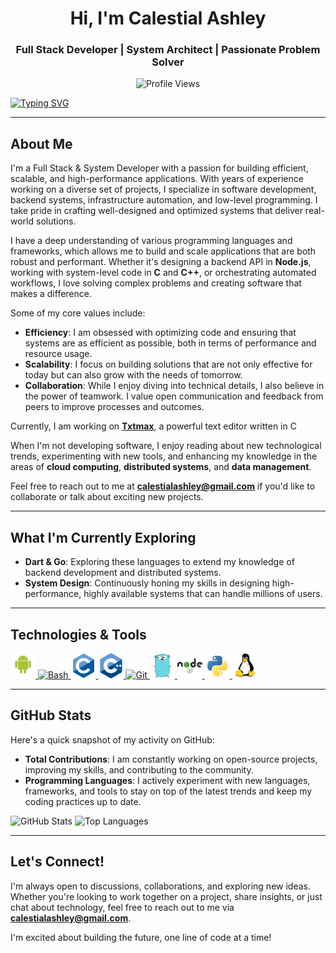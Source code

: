 <h1 align="center">Hi, I'm Calestial Ashley</h1>
<h3 align="center">Full Stack Developer | System Architect | Passionate Problem Solver</h3>

<p align="center">
  <img src="https://komarev.com/ghpvc/?username=CalestialAshley35&label=Profile%20views&color=0e75b6&style=flat" alt="Profile Views" />
</p>

[![Typing SVG](https://readme-typing-svg.demolab.com?font=Fira+Code&pause=1000&color=F70C0C&background=7552FF00&width=435&lines=I+love+potatoes)](https://git.io/typing-svg)

---

## About Me  
I'm a Full Stack & System Developer with a passion for building efficient, scalable, and high-performance applications. With years of experience working on a diverse set of projects, I specialize in software development, backend systems, infrastructure automation, and low-level programming. I take pride in crafting well-designed and optimized systems that deliver real-world solutions.

I have a deep understanding of various programming languages and frameworks, which allows me to build and scale applications that are both robust and performant. Whether it's designing a backend API in **Node.js**, working with system-level code in **C** and **C++**, or orchestrating automated workflows, I love solving complex problems and creating software that makes a difference.

Some of my core values include:

- **Efficiency**: I am obsessed with optimizing code and ensuring that systems are as efficient as possible, both in terms of performance and resource usage.
- **Scalability**: I focus on building solutions that are not only effective for today but can also grow with the needs of tomorrow.
- **Collaboration**: While I enjoy diving into technical details, I also believe in the power of teamwork. I value open communication and feedback from peers to improve processes and outcomes.

Currently, I am working on **[Txtmax](https://github.com/Calestial2/Txtmax.git)**, a powerful text editor written in C

When I'm not developing software, I enjoy reading about new technological trends, experimenting with new tools, and enhancing my knowledge in the areas of **cloud computing**, **distributed systems**, and **data management**.

Feel free to reach out to me at **calestialashley@gmail.com** if you'd like to collaborate or talk about exciting new projects.

---

## What I'm Currently Exploring
- **Dart & Go**: Exploring these languages to extend my knowledge of backend development and distributed systems.
- **System Design**: Continuously honing my skills in designing high-performance, highly available systems that can handle millions of users.

---

## Technologies & Tools

<p align="left">
  <a href="https://developer.android.com" target="_blank">
    <img src="https://raw.githubusercontent.com/devicons/devicon/master/icons/android/android-original-wordmark.svg" alt="Android" width="40" height="40"/>
  </a>
  <a href="https://www.gnu.org/software/bash/" target="_blank">
    <img src="https://www.vectorlogo.zone/logos/gnu_bash/gnu_bash-icon.svg" alt="Bash" width="40" height="40"/>
  </a>
  <a href="https://www.cprogramming.com/" target="_blank">
    <img src="https://raw.githubusercontent.com/devicons/devicon/master/icons/c/c-original.svg" alt="C" width="40" height="40"/>
  </a>
  <a href="https://www.w3schools.com/cpp/" target="_blank">
    <img src="https://raw.githubusercontent.com/devicons/devicon/master/icons/cplusplus/cplusplus-original.svg" alt="C++" width="40" height="40"/>
  </a>
  <a href="https://git-scm.com/" target="_blank">
    <img src="https://www.vectorlogo.zone/logos/git-scm/git-scm-icon.svg" alt="Git" width="40" height="40"/>
  </a>
  <a href="https://golang.org" target="_blank">
    <img src="https://raw.githubusercontent.com/devicons/devicon/master/icons/go/go-original.svg" alt="Go" width="40" height="40"/>
  </a>
  <a href="https://nodejs.org" target="_blank">
    <img src="https://raw.githubusercontent.com/devicons/devicon/master/icons/nodejs/nodejs-original-wordmark.svg" alt="Node.js" width="40" height="40"/>
  </a>
  <a href="https://www.python.org" target="_blank">
    <img src="https://raw.githubusercontent.com/devicons/devicon/master/icons/python/python-original.svg" alt="Python" width="40" height="40"/>
  </a>
  <a href="https://www.linux.org/" target="_blank">
    <img src="https://raw.githubusercontent.com/devicons/devicon/master/icons/linux/linux-original.svg" alt="Linux" width="40" height="40"/>
  </a>
</p>

---

## GitHub Stats

Here's a quick snapshot of my activity on GitHub:

- **Total Contributions**: I am constantly working on open-source projects, improving my skills, and contributing to the community. 
- **Programming Languages**: I actively experiment with new languages, frameworks, and tools to stay on top of the latest trends and keep my coding practices up to date.

<img src="https://github-readme-stats.vercel.app/api?username=CalestialAshley35&show_icons=true&theme=radical" alt="GitHub Stats" />
<img src="https://github-readme-stats.vercel.app/api/top-langs/?username=CalestialAshley35&layout=compact&theme=radical" alt="Top Languages" />

---

## Let's Connect!
I'm always open to discussions, collaborations, and exploring new ideas. Whether you're looking to work together on a project, share insights, or just chat about technology, feel free to reach out to me via **calestialashley@gmail.com**.

I'm excited about building the future, one line of code at a time!
